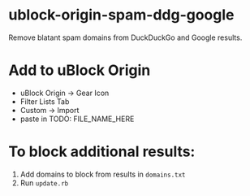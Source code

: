 # ublock-origin-spam-ddg-google
Remove blatant spam domains from DuckDuckGo and Google results.

# Add to uBlock Origin
* uBlock Origin -> Gear Icon
* Filter Lists Tab
* Custom -> Import
* paste in TODO: FILE_NAME_HERE


# To block additional results:
1) Add domains to block from results in `domains.txt`
2) Run `update.rb`


